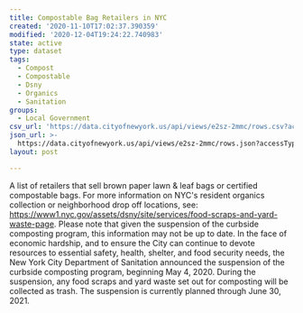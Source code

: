 ```yaml
---
title: Compostable Bag Retailers in NYC
created: '2020-11-10T17:02:37.390359'
modified: '2020-12-04T19:24:22.740983'
state: active
type: dataset
tags:
  - Compost
  - Compostable
  - Dsny
  - Organics
  - Sanitation
groups:
  - Local Government
csv_url: 'https://data.cityofnewyork.us/api/views/e2sz-2mmc/rows.csv?accessType=DOWNLOAD'
json_url: >-
  https://data.cityofnewyork.us/api/views/e2sz-2mmc/rows.json?accessType=DOWNLOAD
layout: post

---
```

A list of retailers that sell brown paper lawn & leaf bags or certified compostable bags. For more information on NYC's resident organics collection or neighborhood drop off locations, see: https://www1.nyc.gov/assets/dsny/site/services/food-scraps-and-yard-waste-page. Please note that given the suspension of the curbside composting program, this information may not be up to date. In the face of economic hardship, and to ensure the City can continue to devote resources to essential safety, health, shelter, and food security needs, the New York City Department of Sanitation announced the suspension of the curbside composting program, beginning May 4, 2020. During the suspension, any food scraps and yard waste set out for composting will be collected as trash. The suspension is currently planned through June 30, 2021.
